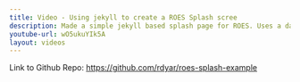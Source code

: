 ```yaml
---
title: Video - Using jekyll to create a ROES Splash scree
description: Made a simple jekyll based splash page for ROES. Uses a data file to create the product list.
youtube-url: wO5ukuYIk5A
layout: videos
---
```


Link to Github Repo: https://github.com/rdyar/roes-splash-example
